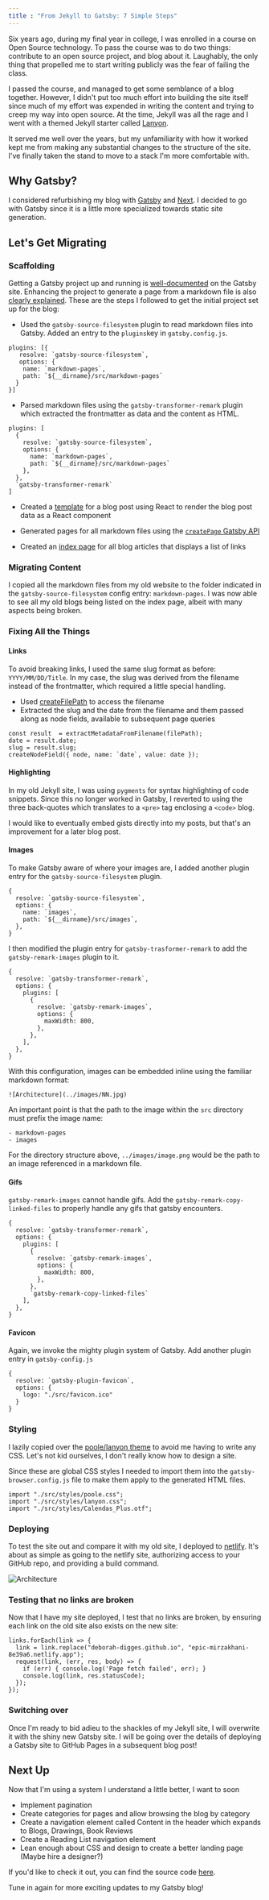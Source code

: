 ```yaml
---
title : "From Jekyll to Gatsby: 7 Simple Steps"
---
```


Six years ago, during my final year in college, I was enrolled in a course on Open Source technology. To pass the course was to do two things: contribute to an open source project, and blog about it. Laughably, the only thing that propelled me to start writing publicly was the fear of failing the class.

I passed the course, and managed to get some semblance of a blog together. However, I didn't put too much effort into building the site itself since much of my effort was expended in writing the content and trying to creep my way into open source. At the time, Jekyll was all the rage and I went with a themed Jekyll starter called [Lanyon](https://github.com/poole/lanyon).

It served me well over the years, but my unfamiliarity with how it worked kept me from making any substantial changes to the structure of the site. I've finally taken the stand to move to a stack I'm more comfortable with.

## Why Gatsby?

I considered refurbishing my blog with [Gatsby](https://www.gatsbyjs.com/blog/2017-11-08-migrate-from-jekyll-to-gatsby/) and [Next](https://dev.to/joserfelix/how-to-make-a-static-blog-with-next-js-2bd6). I decided to go with Gatsby since it is a little more specialized towards static site generation.

## Let's Get Migrating

### Scaffolding

Getting a Gatsby project up and running is [well-documented](https://www.gatsbyjs.com/docs/quick-start/) on the Gatsby site. Enhancing the project to generate a page from a markdown file is also [clearly explained](https://www.gatsbyjs.com/docs/adding-markdown-pages/).
These are the steps I followed to get the initial project set up for the blog:

- Used the `gatsby-source-filesystem` plugin to read markdown files into Gatsby. Added an entry to the `plugins`key in `gatsby.config.js`.

```
plugins: [{
   resolve: `gatsby-source-filesystem`,
   options: {
    name: `markdown-pages`,
    path: `${__dirname}/src/markdown-pages`
  }
}]
```

- Parsed markdown files using the `gatsby-transformer-remark` plugin which extracted the frontmatter as data and the content as HTML.

```
plugins: [
  {
    resolve: `gatsby-source-filesystem`,
    options: {
      name: `markdown-pages`,
      path: `${__dirname}/src/markdown-pages`
    },
  },
  `gatsby-transformer-remark`
]
```


- Created a [template](https://github.com/Deborah-Digges/gatsby-site/blob/master/src/templates/blogTemplate.js) for a blog post using React to render the blog post data as a React component

- Generated pages for all markdown files using the [`createPage` Gatsby API](https://github.com/Deborah-Digges/gatsby-site/blob/master/gatsby-node.js#L55)

- Created an [index page](https://github.com/Deborah-Digges/gatsby-site/blob/master/src/pages/index.js) for all blog articles that displays a list of links

### Migrating Content
I copied all the markdown files from my old website to the folder indicated in the `gatsby-source-filesystem` config entry: `markdown-pages`. I was now able to see all my old blogs being listed on the index page, albeit with many aspects being broken.

### Fixing All the Things

#### Links
To avoid breaking links, I used the same slug format as before: `YYYY/MM/DD/Title`. In my case, the slug was derived from the filename instead of the frontmatter, which required a little special handling.

- Used [createFilePath](https://github.com/Deborah-Digges/gatsby-site/blob/master/gatsby-node.js#L8) to access the filename
- Extracted the slug and the date from the filename and them passed along as node fields, available to subsequent page queries

```
const result  = extractMetadataFromFilename(filePath);
date = result.date;
slug = result.slug;
createNodeField({ node, name: `date`, value: date });
```
#### Highlighting

In my old Jekyll site, I was using `pygments` for syntax highlighting of code snippets. Since this no longer worked in Gatsby, I reverted to using the three back-quotes which translates to a `<pre>` tag enclosing a `<code>` blog.

I would like to eventually embed gists directly into my posts, but that's an improvement for a later blog post.


#### Images

To make Gatsby aware of where your images are, I added another plugin entry for the `gatsby-source-filesystem` plugin.

```
{
  resolve: `gatsby-source-filesystem`,
  options: {
    name: `images`,
    path: `${__dirname}/src/images`,
  },
}
```

I then modified the plugin entry for `gatsby-trasformer-remark` to add the `gatsby-remark-images` plugin to it.

```
{
  resolve: `gatsby-transformer-remark`,
  options: {
    plugins: [
      {
        resolve: `gatsby-remark-images`,
        options: {
          maxWidth: 800,
        },
      },
    ],
  },
}
```

With this configuration, images can be embedded inline using the familiar markdown format:

```
![Architecture](../images/NN.jpg)
```

An important point is that the path to the image within the `src` directory must prefix the image name:

```
- markdown-pages
- images
```

For the directory structure above, `../images/image.png` would be the path to an image referenced in a markdown file.

#### Gifs

`gatsby-remark-images` cannot handle gifs. Add the `gatsby-remark-copy-linked-files` to properly handle any gifs that gatsby encounters.

```
{
  resolve: `gatsby-transformer-remark`,
  options: {
    plugins: [
      {
        resolve: `gatsby-remark-images`,
        options: {
          maxWidth: 800,
        },
      },
      `gatsby-remark-copy-linked-files`
    ],
  },
}
```

#### Favicon

Again, we invoke the mighty plugin system of Gatsby. Add another plugin entry in `gatsby-config.js`

```
{
  resolve: `gatsby-plugin-favicon`,
  options: {
    logo: "./src/favicon.ico"
  }
}
```

### Styling

I lazily copied over the [poole/lanyon theme](https://github.com/Deborah-Digges/gatsby-site/tree/master/src/styles) to avoid me having to write any CSS. Let's not kid ourselves, I don't really know how to design a site.

Since these are global CSS styles I needed to import them into the `gatsby-browser.config.js` file to make them apply to the generated HTML files.

```
import "./src/styles/poole.css";
import "./src/styles/lanyon.css";
import "./src/styles/Calendas_Plus.otf";
```

### Deploying

To test the site out and compare it with my old site, I deployed to [netlify](https://www.netlify.com/). It's about as simple as going to the netlify site, authorizing access to your GitHub repo, and providing a build command.

![Architecture](../images/netlify-build-command.png)

### Testing that no links are broken

Now that I have my site deployed, I test that no links are broken, by ensuring each link on the old site also exists on the new site:

```
links.forEach(link => {
  link = link.replace("deborah-digges.github.io", "epic-mirzakhani-8e39a6.netlify.app");
  request(link, (err, res, body) => {
    if (err) { console.log('Page fetch failed', err); }
    console.log(link, res.statusCode);
  });
});
```

### Switching over

Once I'm ready to bid adieu to the shackles of my Jekyll site, I will overwrite it with the shiny new Gatsby site. I will be going over the details of deploying a Gatsby site to GitHub Pages in a subsequent blog post!

## Next Up

Now that I'm using a system I understand a little better, I want to soon

- Implement pagination
- Create categories for pages and allow browsing the blog by category
- Create a navigation element called Content in the header which expands to Blogs, Drawings, Book Reviews
- Create a Reading List navigation element
- Lean enough about CSS and design to create a better landing page (Maybe hire a designer?)

If you'd like to check it out, you can find the source code [here](https://github.com/Deborah-Digges/gatsby-site).

Tune in again for more exciting updates to my Gatsby blog!

